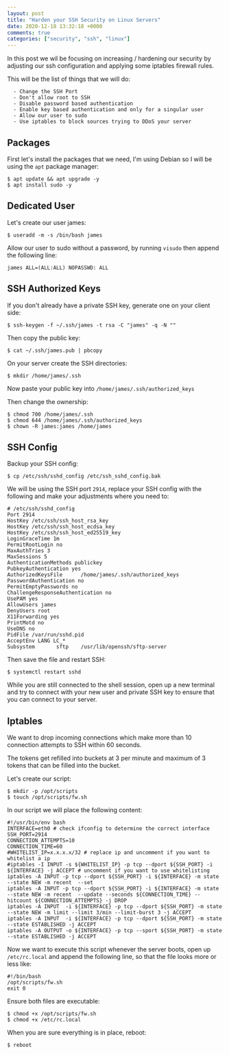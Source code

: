 ```yaml
---
layout: post
title: "Harden your SSH Security on Linux Servers"
date: 2020-12-18 13:32:18 +0000
comments: true
categories: ["security", "ssh", "linux"]
---
```


In this post we wil be focusing on increasing / hardening our security by adjusting our ssh configuration and applying some iptables firewall rules.

This will be the list of things that we will do:

```
  - Change the SSH Port
  - Don't allow root to SSH
  - Disable password based authentication
  - Enable key based authentication and only for a singular user
  - Allow our user to sudo
  - Use iptables to block sources trying to DDoS your server
```

## Packages

First let's install the packages that we need, I'm using Debian so I will be using the `apt` package manager:

```
$ apt update && apt upgrade -y
$ apt install sudo -y
```

## Dedicated User

Let's create our user james:

```
$ useradd -m -s /bin/bash james
```

Allow our user to sudo without a password, by running `visudo` then append the following line:

```
james ALL=(ALL:ALL) NOPASSWD: ALL
```

## SSH Authorized Keys

If you don't already have a private SSH key, generate one on your client side:

```
$ ssh-keygen -f ~/.ssh/james -t rsa -C "james" -q -N ""
```

Then copy the public key:

```
$ cat ~/.ssh/james.pub | pbcopy
```

On your server create the SSH directories:

```
$ mkdir /home/james/.ssh
```

Now paste your public key into `/home/james/.ssh/authorized_keys`

Then change the ownership:

```
$ chmod 700 /home/james/.ssh
$ chmod 644 /home/james/.ssh/authorized_keys
$ chown -R james:james /home/james
```

## SSH Config

Backup your SSH config:

```
$ cp /etc/ssh/sshd_config /etc/ssh_sshd_config.bak
```

We will be using the SSH port `2914`, replace your SSH config with the following and make your adjustments where you need to:

```
# /etc/ssh/sshd_config
Port 2914
HostKey /etc/ssh/ssh_host_rsa_key
HostKey /etc/ssh/ssh_host_ecdsa_key
HostKey /etc/ssh/ssh_host_ed25519_key
LoginGraceTime 1m
PermitRootLogin no
MaxAuthTries 3
MaxSessions 5
AuthenticationMethods publickey
PubkeyAuthentication yes
AuthorizedKeysFile      /home/james/.ssh/authorized_keys
PasswordAuthentication no
PermitEmptyPasswords no
ChallengeResponseAuthentication no
UsePAM yes
AllowUsers james
DenyUsers root
X11Forwarding yes
PrintMotd no
UseDNS no
PidFile /var/run/sshd.pid
AcceptEnv LANG LC_*
Subsystem       sftp    /usr/lib/openssh/sftp-server
```

Then save the file and restart SSH:

```
$ systemctl restart sshd
```

While you are still connected to the shell session, open up a new terminal and try to connect with your new user and private SSH key to ensure that you can connect to your server.

## Iptables

We want to drop incoming connections which make more than 10 connection attempts to SSH within 60 seconds.

The tokens get refilled into buckets at 3 per minute and maximum of 3 tokens that can be filled into the bucket.

Let's create our script:

```
$ mkdir -p /opt/scripts
$ touch /opt/scripts/fw.sh
```

In our script we will place the following content:

```
#!/usr/bin/env bash
INTERFACE=eth0 # check ifconfig to determine the correct interface
SSH_PORT=2914
CONNECTION_ATTEMPTS=10
CONNECTION_TIME=60
#WHITELIST_IP=x.x.x.x/32 # replace ip and uncomment if you want to whitelist a ip
#iptables -I INPUT -s ${WHITELIST_IP} -p tcp --dport ${SSH_PORT} -i ${INTERFACE} -j ACCEPT # uncomment if you want to use whitelisting
iptables -A INPUT -p tcp --dport ${SSH_PORT} -i ${INTERFACE} -m state --state NEW -m recent  --set
iptables -A INPUT -p tcp --dport ${SSH_PORT} -i ${INTERFACE} -m state --state NEW -m recent  --update --seconds ${CONNECTION_TIME} --hitcount ${CONNECTION_ATTEMPTS} -j DROP
iptables -A INPUT  -i ${INTERFACE} -p tcp --dport ${SSH_PORT} -m state --state NEW -m limit --limit 3/min --limit-burst 3 -j ACCEPT
iptables -A INPUT  -i ${INTERFACE} -p tcp --dport ${SSH_PORT} -m state --state ESTABLISHED -j ACCEPT
iptables -A OUTPUT -o ${INTERFACE} -p tcp --sport ${SSH_PORT} -m state --state ESTABLISHED -j ACCEPT
```

Now we want to execute this script whenever the server boots, open up `/etc/rc.local` and append the following line, so that the file looks more or less like:

```
#!/bin/bash
/opt/scripts/fw.sh
exit 0
```

Ensure both files are executable:

```
$ chmod +x /opt/scripts/fw.sh
$ chmod +x /etc/rc.local
```

When you are sure everything is in place, reboot:

```
$ reboot
```
